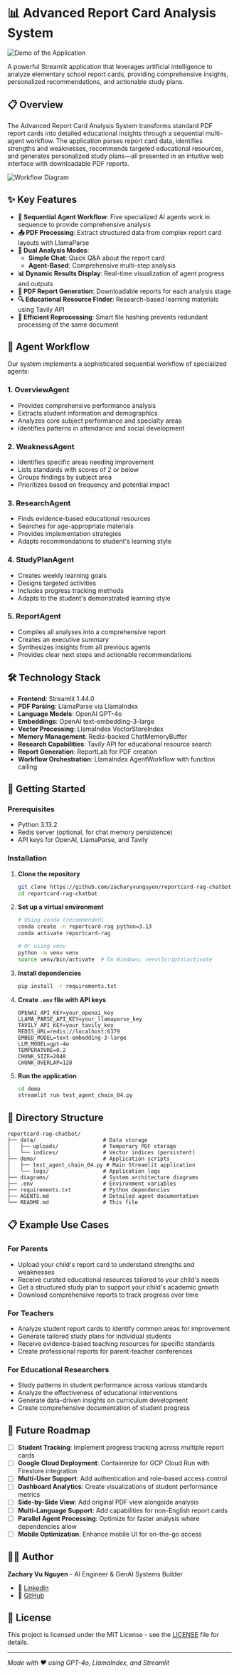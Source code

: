 # 📊 Advanced Report Card Analysis System

![Demo of the Application](diagrams/demo_app.gif)

A powerful Streamlit application that leverages artificial intelligence to analyze elementary school report cards, providing comprehensive insights, personalized recommendations, and actionable study plans.

## 📋 Overview

The Advanced Report Card Analysis System transforms standard PDF report cards into detailed educational insights through a sequential multi-agent workflow. The application parses report card data, identifies strengths and weaknesses, recommends targeted educational resources, and generates personalized study plans—all presented in an intuitive web interface with downloadable PDF reports.

![Workflow Diagram](diagrams/updated-diagram.png)

## ✨ Key Features

- **🔄 Sequential Agent Workflow**: Five specialized AI agents work in sequence to provide comprehensive analysis
- **📤 PDF Processing**: Extract structured data from complex report card layouts with LlamaParse
- **🧠 Dual Analysis Modes**: 
  - **Simple Chat**: Quick Q&A about the report card
  - **Agent-Based**: Comprehensive multi-step analysis
- **📊 Dynamic Results Display**: Real-time visualization of agent progress and outputs
- **📑 PDF Report Generation**: Downloadable reports for each analysis stage
- **🔍 Educational Resource Finder**: Research-based learning materials using Tavily API
- **💾 Efficient Reprocessing**: Smart file hashing prevents redundant processing of the same document

## 🤖 Agent Workflow

Our system implements a sophisticated sequential workflow of specialized agents:

### 1. OverviewAgent
- Provides comprehensive performance analysis
- Extracts student information and demographics
- Analyzes core subject performance and specialty areas
- Identifies patterns in attendance and social development

### 2. WeaknessAgent
- Identifies specific areas needing improvement
- Lists standards with scores of 2 or below
- Groups findings by subject area
- Prioritizes based on frequency and potential impact

### 3. ResearchAgent
- Finds evidence-based educational resources
- Searches for age-appropriate materials
- Provides implementation strategies
- Adapts recommendations to student's learning style

### 4. StudyPlanAgent
- Creates weekly learning goals
- Designs targeted activities
- Includes progress tracking methods
- Adapts to the student's demonstrated learning style

### 5. ReportAgent
- Compiles all analyses into a comprehensive report
- Creates an executive summary
- Synthesizes insights from all previous agents
- Provides clear next steps and actionable recommendations

## 🛠️ Technology Stack

- **Frontend**: Streamlit 1.44.0
- **PDF Parsing**: LlamaParse via LlamaIndex
- **Language Models**: OpenAI GPT-4o
- **Embeddings**: OpenAI text-embedding-3-large
- **Vector Processing**: LlamaIndex VectorStoreIndex
- **Memory Management**: Redis-backed ChatMemoryBuffer
- **Research Capabilities**: Tavily API for educational resource search
- **Report Generation**: ReportLab for PDF creation
- **Workflow Orchestration**: LlamaIndex AgentWorkflow with function calling

## 🚀 Getting Started

### Prerequisites

- Python 3.13.2
- Redis server (optional, for chat memory persistence)
- API keys for OpenAI, LlamaParse, and Tavily

### Installation

1. **Clone the repository**
   ```bash
   git clone https://github.com/zacharyvunguyen/reportcard-rag-chatbot
   cd reportcard-rag-chatbot
   ```

2. **Set up a virtual environment**
   ```bash
   # Using conda (recommended)
   conda create -n reportcard-rag python=3.13
   conda activate reportcard-rag
   
   # Or using venv
   python -m venv venv
   source venv/bin/activate  # On Windows: venv\Scripts\activate
   ```

3. **Install dependencies**
   ```bash
   pip install -r requirements.txt
   ```

4. **Create `.env` file with API keys**
   ```
   OPENAI_API_KEY=your_openai_key
   LLAMA_PARSE_API_KEY=your_llamaparse_key
   TAVILY_API_KEY=your_tavily_key
   REDIS_URL=redis://localhost:6379
   EMBED_MODEL=text-embedding-3-large
   LLM_MODEL=gpt-4o
   TEMPERATURE=0.2
   CHUNK_SIZE=2048
   CHUNK_OVERLAP=128
   ```

5. **Run the application**
   ```bash
   cd demo
   streamlit run test_agent_chain_04.py
   ```

## 📁 Directory Structure

```
reportcard-rag-chatbot/
├── data/                     # Data storage
│   ├── uploads/              # Temporary PDF storage
│   └── indices/              # Vector indices (persistent)
├── demo/                     # Application scripts
│   ├── test_agent_chain_04.py # Main Streamlit application
│   └── logs/                 # Application logs
├── diagrams/                 # System architecture diagrams
├── .env                      # Environment variables
├── requirements.txt          # Python dependencies
├── AGENTS.md                 # Detailed agent documentation
└── README.md                 # This file
```

## 📋 Example Use Cases

### For Parents
- Upload your child's report card to understand strengths and weaknesses
- Receive curated educational resources tailored to your child's needs
- Get a structured study plan to support your child's academic growth
- Download comprehensive reports to track progress over time

### For Teachers
- Analyze student report cards to identify common areas for improvement
- Generate tailored study plans for individual students
- Receive evidence-based teaching resources for specific standards
- Create professional reports for parent-teacher conferences

### For Educational Researchers
- Study patterns in student performance across various standards
- Analyze the effectiveness of educational interventions
- Generate data-driven insights on curriculum development
- Create comprehensive documentation of student progress

## 🔮 Future Roadmap

- [ ] **Student Tracking**: Implement progress tracking across multiple report cards
- [ ] **Google Cloud Deployment**: Containerize for GCP Cloud Run with Firestore integration
- [ ] **Multi-User Support**: Add authentication and role-based access control
- [ ] **Dashboard Analytics**: Create visualizations of student performance metrics
- [ ] **Side-by-Side View**: Add original PDF view alongside analysis
- [ ] **Multi-Language Support**: Add capabilities for non-English report cards
- [ ] **Parallel Agent Processing**: Optimize for faster analysis where dependencies allow
- [ ] **Mobile Optimization**: Enhance mobile UI for on-the-go access

## 👨‍💻 Author

**Zachary Vu Nguyen** - AI Engineer & GenAI Systems Builder

- 🔗 [LinkedIn](https://www.linkedin.com/in/zacharyvunguyen)
- 🐙 [GitHub](https://github.com/zacharyvunguyen)

## 📄 License

This project is licensed under the MIT License - see the [LICENSE](LICENSE) file for details.

---

*Made with ❤️ using GPT-4o, LlamaIndex, and Streamlit* 